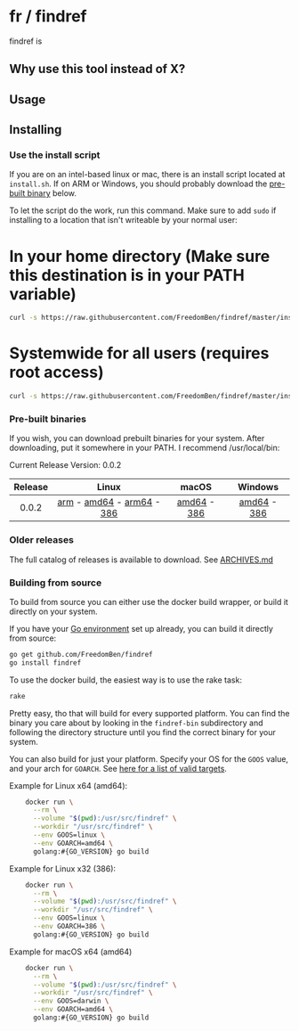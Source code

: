 # fr / findref



findref is

## Why use this tool instead of X?



## Usage



## Installing

### Use the install script

If you are on an intel-based linux or mac, there is an install script located at
`install.sh`.  If on ARM or Windows, you should probably download the
[pre-built binary](#pre-built-binaries) below.

To let the script do the work, run this command.  Make sure to add `sudo` if
installing to a location that isn't writeable by your normal user:

# In your home directory (Make sure this destination is in your PATH variable)
```bash
curl -s https://raw.githubusercontent.com/FreedomBen/findref/master/install.sh | bash $HOME/bin
```

# Systemwide for all users (requires root access)
```bash
curl -s https://raw.githubusercontent.com/FreedomBen/findref/master/install.sh | sudo bash /usr/local/bin
```

### Pre-built binaries

If you wish, you can download prebuilt binaries for your system.  After downloading,
put it somewhere in your PATH.  I recommend /usr/local/bin:

Current Release Version: 0.0.2

| Release | Linux                     | macOS | Windows |
|:-------:|:-------------------------:|:-------------:|:-------------:|
| 0.0.2 | [arm](https://raw.githubusercontent.com/FreedomBen/findref-bin/master/0.0.2/linux/arm/findref) - [amd64](https://raw.githubusercontent.com/FreedomBen/findref-bin/master/0.0.2/linux/amd64/findref) - [arm64](https://raw.githubusercontent.com/FreedomBen/findref-bin/master/0.0.2/linux/arm64/findref) - [386](https://raw.githubusercontent.com/FreedomBen/findref-bin/master/0.0.2/linux/386/findref) | [amd64](https://raw.githubusercontent.com/FreedomBen/findref-bin/master/0.0.2/darwin/amd64/findref) - [386](https://raw.githubusercontent.com/FreedomBen/findref-bin/master/0.0.2/darwin/386/findref) | [amd64](https://raw.githubusercontent.com/FreedomBen/findref-bin/master/0.0.2/windows/amd64/findref.exe) - [386](https://raw.githubusercontent.com/FreedomBen/findref-bin/master/0.0.2/windows/386/findref.exe) |

### Older releases

The full catalog of releases is available to download.  See [ARCHIVES.md](ARCHIVES.md)

### Building from source

To build from source you can either use the docker build wrapper, or build it directly on your system.

If you have your [Go environment](https://golang.org/doc/install) set up
already, you can build it directly from source:

```bash
go get github.com/FreedomBen/findref
go install findref
```

To use the docker build, the easiest way is to use the rake task:

```bash
rake
```

Pretty easy, tho that will build for every supported platform.  You can find the binary you
care about by looking in the `findref-bin` subdirectory and following the directory structure
until you find the correct binary for your system.

You can also build for just
your platform.  Specify your OS for the `GOOS` value, and your arch for `GOARCH`.  See [here
for a list of valid targets](https://stackoverflow.com/a/30068222/2062384).

Example for Linux x64 (amd64):

```bash
    docker run \
      --rm \
      --volume "$(pwd):/usr/src/findref" \
      --workdir "/usr/src/findref" \
      --env GOOS=linux \
      --env GOARCH=amd64 \
      golang:#{GO_VERSION} go build
```

Example for Linux x32 (386):

```bash
    docker run \
      --rm \
      --volume "$(pwd):/usr/src/findref" \
      --workdir "/usr/src/findref" \
      --env GOOS=linux \
      --env GOARCH=386 \
      golang:#{GO_VERSION} go build
```

Example for macOS x64 (amd64)

```bash
    docker run \
      --rm \
      --volume "$(pwd):/usr/src/findref" \
      --workdir "/usr/src/findref" \
      --env GOOS=darwin \
      --env GOARCH=amd64 \
      golang:#{GO_VERSION} go build
```
